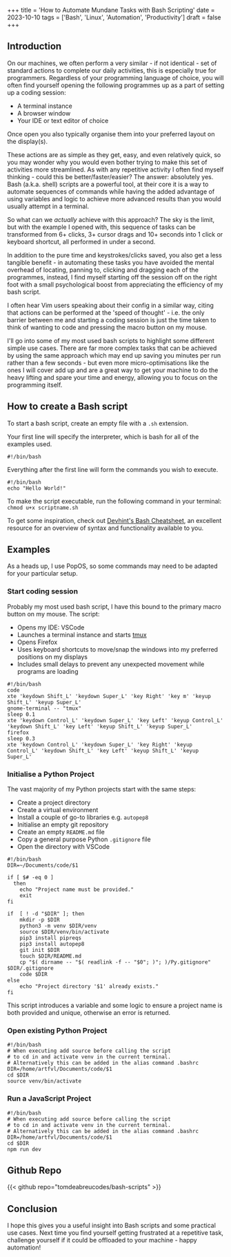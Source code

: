 +++
title = 'How to Automate Mundane Tasks with Bash Scripting'
date = 2023-10-10
tags = ['Bash', 'Linux', 'Automation', 'Productivity']
draft = false
+++

## Introduction
On our machines, we often perform a very similar - if not identical - set of standard actions to complete our daily activities, this is especially true for programmers. Regardless of your programming language of choice, you will often find yourself opening the following programmes up as a part of setting up a coding session:
- A terminal instance
- A browser window
- Your IDE or text editor of choice

Once open you also typically organise them into your preferred layout on the display(s).

These actions are as simple as they get, easy, and even relatively quick, so you may wonder why you would even bother trying to make this set of activities more streamlined. As with any repetitive activity I often find myself thinking - could this be better/faster/easier? The answer: absolutely yes. Bash (a.k.a. shell) scripts are a powerful tool, at their core it is a way to automate sequences of commands while having the added advantage of using variables and logic to achieve more advanced results than you would usually attempt in a terminal. 

So what can we *actually* achieve with this approach? The sky is the limit, but with the example I opened with, this sequence of tasks can be transformed from 6+ clicks, 3+ cursor drags and 10+ seconds into 1 click or keyboard shortcut, all performed in under a second. 

In addition to the pure time and keystrokes/clicks saved, you also get a less tangible benefit - in automating these tasks you have avoided the mental overhead of locating, panning to, clicking and dragging each of the programmes, instead, I find myself starting off the session off on the right foot with a small psychological boost from appreciating the efficiency of my bash script. 

I often hear Vim users speaking about their config in a similar way, citing that actions can be performed at the 'speed of thought' - i.e. the only barrier between me and starting a coding session is just the time taken to think of wanting to code and pressing the macro button on my mouse.

I'll go into some of my most used bash scripts to highlight some different simple use cases. There are far more complex tasks that can be achieved by using the same approach which may end up saving you minutes per run rather than a few seconds - but even more micro-optimisations like the ones I will cover add up and are a great way to get your machine to do the heavy lifting and spare your time and energy, allowing you to focus on the programming itself.

## How to create a Bash script
To start a bash script, create an empty file with a `.sh` extension.

Your first line will specify the interpreter, which is bash for all of the examples used.

`#!/bin/bash`

Everything after the first line will form the commands you wish to execute.

```Shell
#!/bin/bash
echo "Hello World!"
```
To make the script executable, run the following command in your terminal: `chmod u+x scriptname.sh`

To get some inspiration, check out [Devhint's Bash Cheatsheet](https://devhints.io/bash), an excellent resource for an overview of syntax and functionality available to you.

## Examples
As a heads up, I use PopOS, so some commands may need to be adapted for your particular setup.
### Start coding session
Probably my most used bash script, I have this bound to the primary macro button on my mouse. The script:
- Opens my IDE: VSCode
- Launches a terminal instance and starts [tmux](https://github.com/tmux/tmux/wiki)
- Opens Firefox
- Uses keyboard shortcuts to move/snap the windows into my preferred positions on my displays
- Includes small delays to prevent any unexpected movement while programs are loading

```Shell
#!/bin/bash
code
xte 'keydown Shift_L' 'keydown Super_L' 'key Right' 'key m' 'keyup Shift_L' 'keyup Super_L' 
gnome-terminal -- "tmux"
sleep 0.1
xte 'keydown Control_L' 'keydown Super_L' 'key Left' 'keyup Control_L' 'keydown Shift_L' 'key Left' 'keyup Shift_L' 'keyup Super_L'
firefox
sleep 0.3
xte 'keydown Control_L' 'keydown Super_L' 'key Right' 'keyup Control_L' 'keydown Shift_L' 'key Left' 'keyup Shift_L' 'keyup Super_L' 
```

### Initialise a Python Project
The vast majority of my Python projects start with the same steps:
- Create a project directory
- Create a virtual environment
- Install a couple of go-to libraries e.g. `autopep8`
- Initialise an empty git repository
- Create an empty `README.md` file
- Copy a general purpose Python `.gitignore` file
- Open the directory with VSCode

```Shell
#!/bin/bash
DIR=~/Documents/code/$1

if [ $# -eq 0 ]
  then
    echo "Project name must be provided."
    exit
fi

if  [ ! -d "$DIR" ]; then
    mkdir -p $DIR
    python3 -m venv $DIR/venv
    source $DIR/venv/bin/activate
    pip3 install pipreqs
    pip3 install autopep8
    git init $DIR
    touch $DIR/README.md
    cp "$( dirname -- "$( readlink -f -- "$0"; )"; )/Py.gitignore" $DIR/.gitignore
    code $DIR
else
    echo "Project directory '$1' already exists."
fi
```
This script introduces a variable and some logic to ensure a project name is both provided and unique, otherwise an error is returned.

### Open existing Python Project
```Shell
#!/bin/bash
# When executing add source before calling the script
# to cd in and activate venv in the current terminal.
# Alternatively this can be added in the alias command .bashrc
DIR=/home/artfvl/Documents/code/$1
cd $DIR
source venv/bin/activate
```

### Run a JavaScript Project
```Shell
#!/bin/bash
# When executing add source before calling the script
# to cd in and activate venv in the current terminal.
# Alternatively this can be added in the alias command .bashrc
DIR=/home/artfvl/Documents/code/$1
cd $DIR
npm run dev
```
## Github Repo
{{< github repo="tomdeabreucodes/bash-scripts" >}}

## Conclusion
I hope this gives you a useful insight into Bash scripts and some practical use cases. Next time you find yourself getting frustrated at a repetitive task, challenge yourself if it could be offloaded to your machine - happy automation!